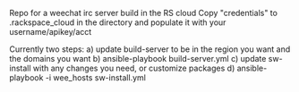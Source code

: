 
Repo for a weechat irc server build in the RS cloud
Copy "credentials" to .rackspace_cloud in the directory and populate it with 
your username/apikey/acct

Currently two steps:
a) update build-server to be in the region you want and the domains you want
b) ansible-playbook build-server.yml
c) update sw-install with any changes you need, or customize packages
d) ansible-playbook -i wee_hosts sw-install.yml
